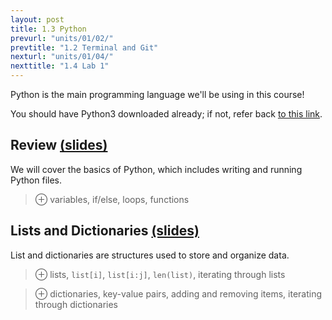 ```yaml
---
layout: post
title: 1.3 Python
prevurl: "units/01/02/"
prevtitle: "1.2 Terminal and Git"
nexturl: "units/01/04/"
nexttitle: "1.4 Lab 1"
---
```

Python is the main programming language we'll be using in this course!

You should have Python3 downloaded already; if not, refer back [to this link]({{site.baseurl}}/units/01/01/).

## Review [(slides)][rvw slides]
We will cover the basics of Python, which includes writing and running Python files.

> ⊕ variables, if/else, loops, functions

## Lists and Dictionaries [(slides)][ld slides]
List and dictionaries are structures used to store and organize data.

> ⊕ lists, `list[i]`, `list[i:j]`, `len(list)`, iterating through lists

> ⊕ dictionaries, key-value pairs, adding and removing items, iterating through dictionaries

[rvw slides]: https://docs.google.com/presentation/d/1yXGD0J8Q_t0Y-1vZTP02CBrsU-t-ui63kLdHMLNPAEs/
[ld slides]: https://docs.google.com/presentation/d/1B-yT7_jxhWRcs0cIXxBRha4zSger9VF2tAUYOcyWnHw/